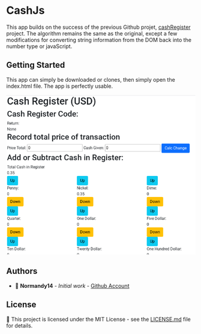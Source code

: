 # CashJs

This app builds on the success of the previous Github projet, [cashRegister](https://github.com/normandy14/cashRegister) project.
The algorithm remains the same as the original, except a few modifications for converting string information from the DOM back into the number type or javaScript.

## Getting Started

This app can simply be downloaded or clones, then simply open the index.html file.
The app is perfectly usable.

![App](https://github.com/normandy14/cashJs/blob/main/cashJsScreenshot.png)

## Authors

* :ocean: **Normandy14** - *Initial work* - [Github Account](https://github.com/Normandy14)

## License

:newspaper: This project is licensed under the MIT License - see the [LICENSE.md](LICENSE.md) file for details.

<!--

## Acknowledgments

* Hat tip to anyone whose code was used
* Inspiration
